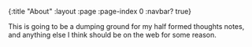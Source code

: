 {:title "About"
 :layout :page
 :page-index 0
 :navbar? true}

This is going to be a dumping ground for my half formed thoughts notes, and anything else I think should be on the web for some reason.
